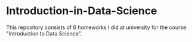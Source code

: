 # Introduction-in-Data-Science
This repository consists of 6 homeworks I did at university for the course "Introduction to Data Science".
